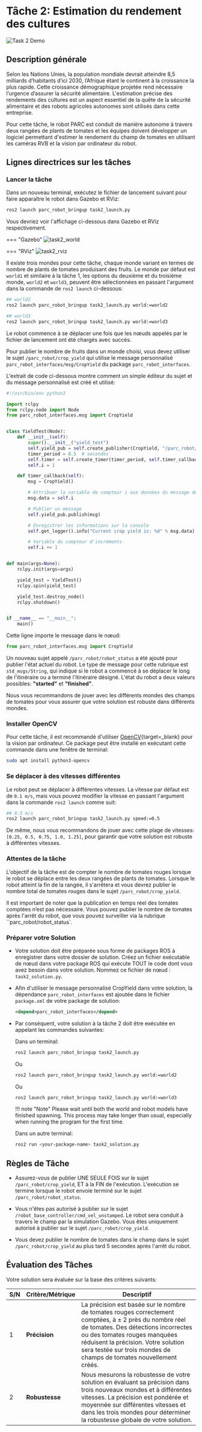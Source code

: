 # Tâche 2: Estimation du rendement des cultures

![Task 2 Demo](../assets/task2.gif)

## Description générale
Selon les Nations Unies, la population mondiale devrait atteindre 8,5 milliards d’habitants d’ici 2030, l’Afrique étant le continent à la croissance la plus rapide. Cette croissance démographique projetée rend nécessaire l’urgence d’assurer la sécurité alimentaire. L'estimation précise des rendements des cultures est un aspect essentiel de la quête de la sécurité alimentaire et des robots agricoles autonomes sont utilisés dans cette entreprise.

Pour cette tâche, le robot PARC est conduit de manière autonome à travers deux rangées de plants de tomates et les équipes doivent développer un logiciel permettant d'estimer le rendement du champ de tomates en utilisant les caméras RVB et la vision par ordinateur du robot.

## Lignes directrices sur les tâches

### Lancer la tâche

Dans un nouveau terminal, exécutez le fichier de lancement suivant pour faire apparaître le robot dans Gazebo et RViz:

```bash
ros2 launch parc_robot_bringup task2_launch.py
```

Vous devriez voir l'affichage ci-dessous dans Gazebo et RViz respectivement.

=== "Gazebo"
    ![task2_world](../assets/gazebo_on_start.png)

=== "RViz"
    ![task2_rviz](../assets/task2rviz.png)

Il existe trois mondes pour cette tâche, chaque monde variant en termes de nombre de plants de tomates produisant des fruits. Le monde par défaut est `world1` et similaire à la tâche 1, les options du deuxième et du troisième monde, `world2` et `world3`, peuvent être sélectionnées en passant l'argument dans la commande de `ros2 launch` ci-dessous:

```bash
## world2
ros2 launch parc_robot_bringup task2_launch.py world:=world2

## world3
ros2 launch parc_robot_bringup task2_launch.py world:=world3
```

Le robot commence à se déplacer une fois que les nœuds appelés par le fichier de lancement ont été chargés avec succès.

Pour publier le nombre de fruits dans un monde choisi, vous devez utiliser le sujet `/parc_robot/crop_yield` qui utilise le message personnalisé 
`parc_robot_interfaces/msg/CropYield` du package `parc_robot_interfaces`.

L'extrait de code ci-dessous montre comment un simple éditeur du sujet et du message personnalisé est créé et utilisé:

```python
#!/usr/bin/env python3

import rclpy
from rclpy.node import Node
from parc_robot_interfaces.msg import CropYield


class YieldTest(Node):
    def __init__(self):
        super().__init__("yield_test")
        self.yield_pub = self.create_publisher(CropYield, "/parc_robot/crop_yield", 1)
        timer_period = 0.5  # secondes
        self.timer = self.create_timer(timer_period, self.timer_callback)
        self.i = 1

    def timer_callback(self):
        msg = CropYield()

        # Attribuer la variable de compteur i aux données du message de rendement des cultures
        msg.data = self.i

        # Publier un message
        self.yield_pub.publish(msg)

        # Enregistrer les informations sur la console
        self.get_logger().info("Current crop yield is: %d" % msg.data)

        # Variable du compteur d'incréments
        self.i += 1


def main(args=None):
    rclpy.init(args=args)

    yield_test = YieldTest()
    rclpy.spin(yield_test)

    yield_test.destroy_node()
    rclpy.shutdown()


if __name__ == "__main__":
    main()
```
Cette ligne importe le message dans le nœud:

```python
from parc_robot_interfaces.msg import CropYield
```

Un nouveau sujet appelé `/parc_robot/robot_status` a été ajouté pour publier l'état actuel du robot. Le type de message pour cette rubrique est `std_msgs/String`, 
qui indique si le robot a commencé à se déplacer le long de l'itinéraire ou a terminé l'itinéraire désigné. L'état du robot a deux valeurs possibles: **"started"** et **"finished"**.

Nous vous recommandons de jouer avec les différents mondes des champs de tomates pour vous assurer que votre solution est robuste dans différents mondes.

### Installer OpenCV
Pour cette tâche, il est recommandé d'utiliser [OpenCV](https://opencv.org/){target=_blank} pour la vision par ordinateur. Ce package peut être installé en exécutant cette commande dans une fenêtre de terminal:

```bash
sudo apt install python3-opencv
```

### Se déplacer à des vitesses différentes
Le robot peut se déplacer à différentes vitesses. La vitesse par défaut est de `0.1 m/s`, mais vous pouvez modifier la vitesse en passant l'argument dans la commande `ros2 launch` comme suit:

```bash
## 0.5 m/s
ros2 launch parc_robot_bringup task2_launch.py speed:=0.5
```
De même, nous vous recommandons de jouer avec cette plage de vitesses: `[0.25, 0.5, 0.75, 1.0, 1.25]`, pour garantir que votre solution est robuste à différentes vitesses.

### Attentes de la tâche

L'objectif de la tâche est de compter le nombre de tomates rouges lorsque le robot se déplace entre les deux rangées de plants de tomates. Lorsque le robot atteint la fin 
de la rangée, il s'arrêtera et vous devrez publier le nombre total de tomates rouges dans le sujet `/parc_robot/crop_yield`.

Il est important de noter que la publication en temps réel des tomates comptées n’est pas nécessaire. Vous pouvez publier le nombre de 
tomates après l'arrêt du robot, que vous pouvez surveiller via la rubrique ``parc_robot/robot_status`.

### Préparer votre Solution

* Votre solution doit être préparée sous forme de packages ROS à enregistrer dans votre dossier de solution. Créez un fichier exécutable de nœud dans votre 
    package ROS qui exécute TOUT le code dont vous avez besoin dans votre solution. Nommez ce fichier de nœud : `task2_solution.py`.

* Afin d'utiliser le message personnalisé CropYield dans votre solution, la dépendance `parc_robot_interfaces` est ajoutée dans le fichier `package.xml` de votre package de solution:
    
    ```xml
    <depend>parc_robot_interfaces</depend>
    ``` 
* Par conséquent, votre solution à la tâche 2 doit être exécutée en appelant les commandes suivantes:

    Dans un terminal:

    ```sh
    ros2 launch parc_robot_bringup task2_launch.py
    ```

    Ou 

    ```sh
    ros2 launch parc_robot_bringup task2_launch.py world:=world2
    ```

    Ou

    ```sh
    ros2 launch parc_robot_bringup task2_launch.py world:=world3
    ```

    !!! note "Note"
        Please wait until both the world and robot models have finished spawning. This process may take longer than usual, especially when running the program for the first time.

    Dans un autre terminal:

    ```sh
    ros2 run <your-package-name> task2_solution.py 
    ```

## Règles de Tâche

* Assurez-vous de publier UNE SEULE FOIS sur le sujet `/parc_robot/crop_yield`, ET à la FIN de l'exécution. L'exécution se termine lorsque le robot envoie terminé sur le sujet `/parc_robot/robot_status`.

* Vous n'êtes pas autorisé à publier sur le sujet `/robot_base_controller/cmd_vel_unstamped`. Le robot sera conduit à travers le champ par la simulation Gazebo. 
    Vous êtes uniquement autorisé à publier sur le sujet `/parc_robot/crop_yield`.

* Vous devez publier le nombre de tomates dans le champ dans le sujet `/parc_robot/crop_yield` au plus tard 5 secondes après l'arrêt du robot.


## Évaluation des Tâches

Votre solution sera évaluée sur la base des critères suivants:

| S/N | Critère/Métrique | Descriptif|
| ----------- | ----------- | ------- |
| 1 | **Précision** | La précision est basée sur le nombre de tomates rouges correctement comptées, à ± 2 près du nombre réel de tomates. Des détections incorrectes ou des tomates rouges manquées réduisent la précision. Votre solution sera testée sur trois mondes de champs de tomates nouvellement créés. |
| 2 | **Robustesse** | Nous mesurons la robustesse de votre solution en évaluant sa précision dans trois nouveaux mondes et à différentes vitesses. La précision est pondérée et moyennée sur différentes vitesses et dans les trois mondes pour déterminer la robustesse globale de votre solution. |
